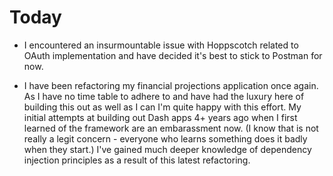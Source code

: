 # Today

* I encountered an insurmountable issue with Hoppscotch related to OAuth implementation and have decided it's best to stick to Postman for now.

* I have been refactoring my financial projections application once again. As I have no time table to adhere to and have had the luxury here of building this out as well as I can I'm quite happy with this effort. My initial attempts at building out Dash apps 4+ years ago when I first learned of the framework are an embarassment now. (I know that is not really a legit concern - everyone who learns something does it badly when they start.) I've gained much deeper knowledge of dependency injection principles as a result of this latest refactoring.